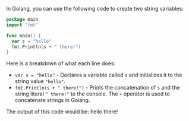  In Golang, you can use the following code to create two string variables:
```go
package main
import "fmt"

func main() {
  var s = "hello"
  fmt.Println(s + " there!")
}
```
Here is a breakdown of what each line does:

* `var s = "hello"` - Declares a variable called `s` and initializes it to the string value `"hello"`.
* `fmt.Println(s + " there!")` - Prints the concatenation of `s` and the string literal `" there!"` to the console. The `+` operator is used to concatenate strings in Golang.

The output of this code would be:
hello there!
